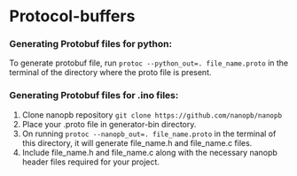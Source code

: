 # Protocol-buffers

### Generating Protobuf files for python:

To generate protobuf file, run ```protoc --python_out=. file_name.proto``` in the terminal of the directory where the proto file is present.

### Generating Protobuf files for .ino files:
   1. Clone nanopb repository ```git clone https://github.com/nanopb/nanopb```
   2. Place your .proto file in generator-bin directory.
   3. On running ```protoc --nanopb_out=. file_name.proto``` in the terminal of this directory, it will generate file_name.h and file_name.c files.
   4. Include file_name.h and file_name.c along with the necessary nanopb header files required for your project.
  

